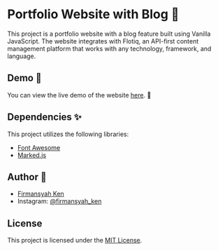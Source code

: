 # Portfolio Website with Blog 🎉

This project is a portfolio website with a blog feature built using Vanilla JavaScript. The website integrates with Flotiq, an API-first content management platform that works with any technology, framework, and language.

## Demo 💖

You can view the live demo of the website [here](https://firmansyahken.github.io/diary/). 🚀

## Dependencies ✨

This project utilizes the following libraries:
- [Font Awesome](https://cdnjs.cloudflare.com/ajax/libs/font-awesome/4.7.0/css/font-awesome.min.css)
- [Marked.js](https://cdn.jsdelivr.net/npm/marked/marked.min.js)

## Author 💌

- [Firmansyah Ken](https://github.com/firmansyahken)
- Instagram: [@firmansyah_ken](https://www.instagram.com/firmansyah_ken)

## License

This project is licensed under the [MIT License](LICENSE).